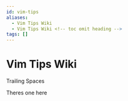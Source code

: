 ```yaml
---
id: vim-tips
aliases:
  - Vim Tips Wiki
  - Vim Tips Wiki <!-- toc omit heading -->
tags: []
---
```


# Vim Tips Wiki <!-- toc omit heading -->

<!-- toc omit heading -->

Trailing Spaces

Theres one here

